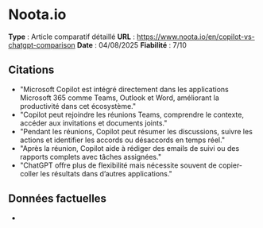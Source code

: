 # Noota.io

**Type** : Article comparatif détaillé
**URL** : https://www.noota.io/en/copilot-vs-chatgpt-comparison
**Date** : 04/08/2025
**Fiabilité** : 7/10

## Citations

* "Microsoft Copilot est intégré directement dans les applications Microsoft 365 comme Teams, Outlook et Word, améliorant la productivité dans cet écosystème."
* "Copilot peut rejoindre les réunions Teams, comprendre le contexte, accéder aux invitations et documents joints."
* "Pendant les réunions, Copilot peut résumer les discussions, suivre les actions et identifier les accords ou désaccords en temps réel."
* "Après la réunion, Copilot aide à rédiger des emails de suivi ou des rapports complets avec tâches assignées."
* "ChatGPT offre plus de flexibilité mais nécessite souvent de copier-coller les résultats dans d’autres applications."

## Données factuelles

- 

